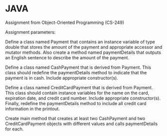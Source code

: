 # JAVA
Assignment from Object-Oriented Programming (CS-249)

Assignment parameters:

Define a class named Payment  that contains an instance variable of type double that stores the amount of the payment and appropriate accessor and mutator methods.  Also create a method named paymentDetails that outputs an English sentence to describe the amount of the payment.

Define a class named CashPayment that is derived from Payment.  This class should redefine the paymentDetails method to indicate that the payment is in cash.  Include appropriate constructor(s).

Define a class named CreditCardPayment that is derived from Payment.  This class should contain instance variables for the name on the card, expiration date, and credit card number.  Include appropriate constructor(s).  Finally, redefine the paymentDetails method to include all credit card information in the printout.

Create main method that creates at least two CashPayment and two CreditCardPayment objects with different values and calls paymentDetails for each.
